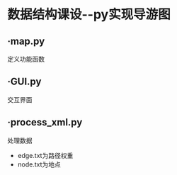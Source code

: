 # 数据结构课设--py实现导游图
## ·map.py
定义功能函数
## ·GUI.py
交互界面
## ·process_xml.py
处理数据

- edge.txt为路径权重
- node.txt为地点
